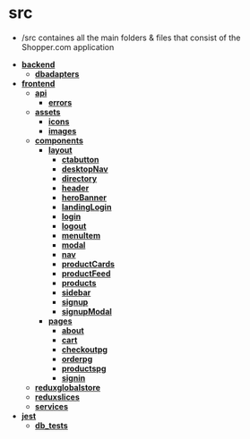 <!-- generated by markdown-notes-tree -->

# src

<!-- optional markdown-notes-tree directory description starts here -->
- /src containes all the main folders & files that consist of the Shopper.com application
<!-- optional markdown-notes-tree directory description ends here -->

- [**backend**](backend)
    - [**dbadapters**](backend/dbadapters)
- [**frontend**](frontend)
    - [**api**](frontend/api)
        - [**errors**](frontend/api/errors)
    - [**assets**](frontend/assets)
        - [**icons**](frontend/assets/icons)
        - [**images**](frontend/assets/images)
    - [**components**](frontend/components)
        - [**layout**](frontend/components/layout)
            - [**ctabutton**](frontend/components/layout/ctabutton)
            - [**desktopNav**](frontend/components/layout/desktopNav)
            - [**directory**](frontend/components/layout/directory)
            - [**header**](frontend/components/layout/header)
            - [**heroBanner**](frontend/components/layout/heroBanner)
            - [**landingLogin**](frontend/components/layout/landingLogin)
            - [**login**](frontend/components/layout/login)
            - [**logout**](frontend/components/layout/logout)
            - [**menuItem**](frontend/components/layout/menuItem)
            - [**modal**](frontend/components/layout/modal)
            - [**nav**](frontend/components/layout/nav)
            - [**productCards**](frontend/components/layout/productCards)
            - [**productFeed**](frontend/components/layout/productFeed)
            - [**products**](frontend/components/layout/products)
            - [**sidebar**](frontend/components/layout/sidebar)
            - [**signup**](frontend/components/layout/signup)
            - [**signupModal**](frontend/components/layout/signupModal)
        - [**pages**](frontend/components/pages)
            - [**about**](frontend/components/pages/about)
            - [**cart**](frontend/components/pages/cart)
            - [**checkoutpg**](frontend/components/pages/checkoutpg)
            - [**orderpg**](frontend/components/pages/orderpg)
            - [**productspg**](frontend/components/pages/productspg)
            - [**signin**](frontend/components/pages/signin)
    - [**reduxglobalstore**](frontend/reduxglobalstore)
    - [**reduxslices**](frontend/reduxslices)
    - [**services**](frontend/services)
- [**jest**](jest)
    - [**db_tests**](jest/db_tests)

